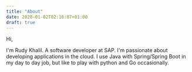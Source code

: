 ```yaml
---
title: "About"
date: 2020-01-02T02:16:07+01:00
draft: true
---
```


Hi,

I'm Rudy Khalil. A software developer at SAP. I'm passionate about developing applications in the cloud. I use Java with Spring/Spring Boot in my day to day job, but like to play with python and Go occasionally.


